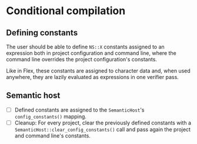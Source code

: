 # Conditional compilation

## Defining constants

The user should be able to define `NS::X` constants assigned to an expression both in project configuration and command line, where the command line overrides the project configuration's constants.

Like in Flex, these constants are assigned to character data and, when used anywhere, they are lazily evaluated as expressions in one verifier pass.

## Semantic host

* [ ] Defined constants are assigned to the `SemanticHost`'s `config_constants()` mapping.
* [ ] Cleanup: For every project, clear the previously defined constants with a `SemanticHost::clear_config_constants()` call and pass again the project and command line's constants.